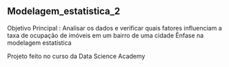 ## Modelagem_estatistica_2
Objetivo Principal : Analisar os dados e verificar quais fatores influenciam a taxa de ocupação de imóveis em um bairro de uma cidade
Ênfase na modelagem estatística

Projeto feito no curso da Data Science Academy

